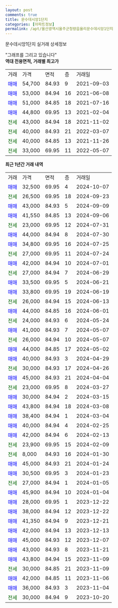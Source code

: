 ```yaml
---
layout: post
comments: true
title: 문수데시앙1단지
categories: [아파트정보]
permalink: /apt/울산광역시울주군청량읍율리문수데시앙1단지
---
```


문수데시앙1단지 실거래 상세정보

<script type="text/javascript">
  google.charts.load('current', {'packages':['line', 'corechart']});
  google.charts.setOnLoadCallback(drawChart);

  function drawChart() {
    var data = new google.visualization.DataTable();
    data.addColumn('date', '거래일');
    data.addColumn('number', "매매");
    data.addColumn('number', "전세");
    data.addColumn('number', "전매");

    data.addRows([[new Date(Date.parse("2024-10-07")), 32500, null, null], [new Date(Date.parse("2024-09-23")), null, 26500, null], [new Date(Date.parse("2024-09-09")), 43000, null, null], [new Date(Date.parse("2024-09-06")), 41550, null, null], [new Date(Date.parse("2024-07-31")), null, 23000, null], [new Date(Date.parse("2024-07-30")), 44000, null, null], [new Date(Date.parse("2024-07-25")), 34800, null, null], [new Date(Date.parse("2024-07-24")), null, 27000, null], [new Date(Date.parse("2024-07-01")), 42000, null, null], [new Date(Date.parse("2024-06-29")), null, 27000, null], [new Date(Date.parse("2024-06-21")), 33500, null, null], [new Date(Date.parse("2024-06-19")), 33800, null, null], [new Date(Date.parse("2024-06-13")), null, 26000, null], [new Date(Date.parse("2024-06-01")), 44000, null, null], [new Date(Date.parse("2024-05-24")), null, 24000, null], [new Date(Date.parse("2024-05-07")), 41000, null, null], [new Date(Date.parse("2024-05-07")), null, 26000, null], [new Date(Date.parse("2024-05-02")), 44000, null, null], [new Date(Date.parse("2024-04-29")), 40000, null, null], [new Date(Date.parse("2024-04-26")), null, 30000, null], [new Date(Date.parse("2024-04-04")), 45000, null, null], [new Date(Date.parse("2024-03-27")), null, 23000, null], [new Date(Date.parse("2024-03-15")), 30000, null, null], [new Date(Date.parse("2024-03-08")), 43800, null, null], [new Date(Date.parse("2024-03-04")), 38400, null, null], [new Date(Date.parse("2024-02-25")), 40000, null, null], [new Date(Date.parse("2024-02-13")), 42000, null, null], [new Date(Date.parse("2024-02-09")), null, 23900, null], [new Date(Date.parse("2024-01-30")), null, 8000, null], [new Date(Date.parse("2024-01-24")), 45000, null, null], [new Date(Date.parse("2024-01-23")), 30500, null, null], [new Date(Date.parse("2024-01-05")), null, 27000, null], [new Date(Date.parse("2024-01-04")), 45900, null, null], [new Date(Date.parse("2023-12-22")), 28000, null, null], [new Date(Date.parse("2023-12-22")), 38000, null, null], [new Date(Date.parse("2023-12-21")), 41350, null, null], [new Date(Date.parse("2023-12-13")), 42000, null, null], [new Date(Date.parse("2023-12-07")), 45000, null, null], [new Date(Date.parse("2023-11-21")), 43000, null, null], [new Date(Date.parse("2023-11-09")), 43800, null, null], [new Date(Date.parse("2023-11-09")), null, 30000, null], [new Date(Date.parse("2023-11-06")), 42000, null, null], [new Date(Date.parse("2023-11-04")), 36000, null, null], [new Date(Date.parse("2023-10-20")), null, 30000, null]]);

    var options = {
      hAxis: {
        format: 'yyyy/MM/dd'
      },    
      lineWidth: 0,
      pointsVisible: true,    
      title: '최근 1년간 유형별 실거래가 분포',
      legend: { position: 'bottom' }
    };

    var formatter = new google.visualization.NumberFormat({pattern:'###,###'} );
    formatter.format(data, 1);
    formatter.format(data, 2);
    
    setTimeout(function() {
        var chart = new google.visualization.LineChart(document.getElementById('columnchart_material'));
        chart.draw(data, (options));
        document.getElementById('loading').style.display = 'none';
    }, 200);
  }
</script>


<div id="loading" style="z-index:20; display: block; margin-left: 0px">"그래프를 그리고 있습니다"</div>
<div id="columnchart_material" style="width: 95%; margin-left: 0px; display: block"></div>
<!-- contents start -->
<b>역대 전용면적, 거래별 최고가</b>
<table class="sortable">
    <tr>
      <td>거래</td>
      <td>가격</td>
      <td>면적</td>
      <td>층</td>
      <td>거래일</td>
    </tr>
        <tr>
          <td><a style="color: blue">매매</a></td>
          <td>54,700</td>
          <td>84.93</td>
          <td>9</td>
          <td>2021-09-03</td>
        </tr>            <tr>
          <td><a style="color: blue">매매</a></td>
          <td>53,000</td>
          <td>84.94</td>
          <td>16</td>
          <td>2021-06-08</td>
        </tr>            <tr>
          <td><a style="color: blue">매매</a></td>
          <td>51,000</td>
          <td>84.85</td>
          <td>18</td>
          <td>2021-07-16</td>
        </tr>            <tr>
          <td><a style="color: blue">매매</a></td>
          <td>44,800</td>
          <td>69.95</td>
          <td>13</td>
          <td>2021-02-04</td>
        </tr>        
        <tr>
              <td><a style="color: darkgreen">전세</a></td>
              <td>43,000</td>
              <td>84.94</td>
              <td>18</td>
              <td>2021-11-02</td>
            </tr>            <tr>
              <td><a style="color: darkgreen">전세</a></td>
              <td>40,000</td>
              <td>84.93</td>
              <td>21</td>
              <td>2022-03-07</td>
            </tr>            <tr>
              <td><a style="color: darkgreen">전세</a></td>
              <td>40,000</td>
              <td>84.85</td>
              <td>13</td>
              <td>2021-11-26</td>
            </tr>            <tr>
              <td><a style="color: darkgreen">전세</a></td>
              <td>33,000</td>
              <td>69.95</td>
              <td>11</td>
              <td>2022-05-07</td>
            </tr>        
    
</table>

<b>최근 1년간 거래 내역</b>

<table class="sortable">
    <tr>
      <td>거래</td>
      <td>가격</td>
      <td>면적</td>
      <td>층</td>
      <td>거래일</td>
    </tr>
    <tr>
      <td><a style="color: blue">매매</a></td>
      <td>32,500</td>
      <td>69.95</td>
      <td>4</td>
      <td>2024-10-07</td>
    </tr>          <tr>
      <td><a style="color: darkgreen">전세</a></td>
      <td>26,500</td>
      <td>69.95</td>
      <td>18</td>
      <td>2024-09-23</td>
    </tr>          <tr>
      <td><a style="color: blue">매매</a></td>
      <td>43,000</td>
      <td>84.93</td>
      <td>5</td>
      <td>2024-09-09</td>
    </tr>          <tr>
      <td><a style="color: blue">매매</a></td>
      <td>41,550</td>
      <td>84.85</td>
      <td>13</td>
      <td>2024-09-06</td>
    </tr>          <tr>
      <td><a style="color: darkgreen">전세</a></td>
      <td>23,000</td>
      <td>69.95</td>
      <td>12</td>
      <td>2024-07-31</td>
    </tr>          <tr>
      <td><a style="color: blue">매매</a></td>
      <td>44,000</td>
      <td>84.94</td>
      <td>8</td>
      <td>2024-07-30</td>
    </tr>          <tr>
      <td><a style="color: blue">매매</a></td>
      <td>34,800</td>
      <td>69.95</td>
      <td>16</td>
      <td>2024-07-25</td>
    </tr>          <tr>
      <td><a style="color: darkgreen">전세</a></td>
      <td>27,000</td>
      <td>69.95</td>
      <td>11</td>
      <td>2024-07-24</td>
    </tr>          <tr>
      <td><a style="color: blue">매매</a></td>
      <td>42,000</td>
      <td>84.94</td>
      <td>10</td>
      <td>2024-07-01</td>
    </tr>          <tr>
      <td><a style="color: darkgreen">전세</a></td>
      <td>27,000</td>
      <td>84.94</td>
      <td>7</td>
      <td>2024-06-29</td>
    </tr>          <tr>
      <td><a style="color: blue">매매</a></td>
      <td>33,500</td>
      <td>69.95</td>
      <td>5</td>
      <td>2024-06-21</td>
    </tr>          <tr>
      <td><a style="color: blue">매매</a></td>
      <td>33,800</td>
      <td>69.95</td>
      <td>19</td>
      <td>2024-06-19</td>
    </tr>          <tr>
      <td><a style="color: darkgreen">전세</a></td>
      <td>26,000</td>
      <td>84.94</td>
      <td>15</td>
      <td>2024-06-13</td>
    </tr>          <tr>
      <td><a style="color: blue">매매</a></td>
      <td>44,000</td>
      <td>84.85</td>
      <td>16</td>
      <td>2024-06-01</td>
    </tr>          <tr>
      <td><a style="color: darkgreen">전세</a></td>
      <td>24,000</td>
      <td>84.93</td>
      <td>6</td>
      <td>2024-05-24</td>
    </tr>          <tr>
      <td><a style="color: blue">매매</a></td>
      <td>41,000</td>
      <td>84.93</td>
      <td>7</td>
      <td>2024-05-07</td>
    </tr>          <tr>
      <td><a style="color: darkgreen">전세</a></td>
      <td>26,000</td>
      <td>84.94</td>
      <td>10</td>
      <td>2024-05-07</td>
    </tr>          <tr>
      <td><a style="color: blue">매매</a></td>
      <td>44,000</td>
      <td>84.85</td>
      <td>17</td>
      <td>2024-05-02</td>
    </tr>          <tr>
      <td><a style="color: blue">매매</a></td>
      <td>40,000</td>
      <td>84.93</td>
      <td>3</td>
      <td>2024-04-29</td>
    </tr>          <tr>
      <td><a style="color: darkgreen">전세</a></td>
      <td>30,000</td>
      <td>84.93</td>
      <td>17</td>
      <td>2024-04-26</td>
    </tr>          <tr>
      <td><a style="color: blue">매매</a></td>
      <td>45,000</td>
      <td>84.93</td>
      <td>21</td>
      <td>2024-04-04</td>
    </tr>          <tr>
      <td><a style="color: darkgreen">전세</a></td>
      <td>23,000</td>
      <td>69.95</td>
      <td>8</td>
      <td>2024-03-27</td>
    </tr>          <tr>
      <td><a style="color: blue">매매</a></td>
      <td>30,000</td>
      <td>84.94</td>
      <td>2</td>
      <td>2024-03-15</td>
    </tr>          <tr>
      <td><a style="color: blue">매매</a></td>
      <td>43,800</td>
      <td>84.94</td>
      <td>18</td>
      <td>2024-03-08</td>
    </tr>          <tr>
      <td><a style="color: blue">매매</a></td>
      <td>38,400</td>
      <td>84.94</td>
      <td>1</td>
      <td>2024-03-04</td>
    </tr>          <tr>
      <td><a style="color: blue">매매</a></td>
      <td>40,000</td>
      <td>84.94</td>
      <td>4</td>
      <td>2024-02-25</td>
    </tr>          <tr>
      <td><a style="color: blue">매매</a></td>
      <td>42,000</td>
      <td>84.94</td>
      <td>6</td>
      <td>2024-02-13</td>
    </tr>          <tr>
      <td><a style="color: darkgreen">전세</a></td>
      <td>23,900</td>
      <td>69.95</td>
      <td>15</td>
      <td>2024-02-09</td>
    </tr>          <tr>
      <td><a style="color: darkgreen">전세</a></td>
      <td>8,000</td>
      <td>84.93</td>
      <td>16</td>
      <td>2024-01-30</td>
    </tr>          <tr>
      <td><a style="color: blue">매매</a></td>
      <td>45,000</td>
      <td>84.93</td>
      <td>21</td>
      <td>2024-01-24</td>
    </tr>          <tr>
      <td><a style="color: blue">매매</a></td>
      <td>30,500</td>
      <td>69.95</td>
      <td>3</td>
      <td>2024-01-23</td>
    </tr>          <tr>
      <td><a style="color: darkgreen">전세</a></td>
      <td>27,000</td>
      <td>84.94</td>
      <td>1</td>
      <td>2024-01-05</td>
    </tr>          <tr>
      <td><a style="color: blue">매매</a></td>
      <td>45,900</td>
      <td>84.94</td>
      <td>10</td>
      <td>2024-01-04</td>
    </tr>          <tr>
      <td><a style="color: blue">매매</a></td>
      <td>28,000</td>
      <td>69.95</td>
      <td>1</td>
      <td>2023-12-22</td>
    </tr>          <tr>
      <td><a style="color: blue">매매</a></td>
      <td>38,000</td>
      <td>84.94</td>
      <td>12</td>
      <td>2023-12-22</td>
    </tr>          <tr>
      <td><a style="color: blue">매매</a></td>
      <td>41,350</td>
      <td>84.94</td>
      <td>9</td>
      <td>2023-12-21</td>
    </tr>          <tr>
      <td><a style="color: blue">매매</a></td>
      <td>42,000</td>
      <td>84.94</td>
      <td>13</td>
      <td>2023-12-13</td>
    </tr>          <tr>
      <td><a style="color: blue">매매</a></td>
      <td>45,000</td>
      <td>84.93</td>
      <td>12</td>
      <td>2023-12-07</td>
    </tr>          <tr>
      <td><a style="color: blue">매매</a></td>
      <td>43,000</td>
      <td>84.93</td>
      <td>8</td>
      <td>2023-11-21</td>
    </tr>          <tr>
      <td><a style="color: blue">매매</a></td>
      <td>43,800</td>
      <td>84.94</td>
      <td>15</td>
      <td>2023-11-09</td>
    </tr>          <tr>
      <td><a style="color: darkgreen">전세</a></td>
      <td>30,000</td>
      <td>84.85</td>
      <td>21</td>
      <td>2023-11-09</td>
    </tr>          <tr>
      <td><a style="color: blue">매매</a></td>
      <td>42,000</td>
      <td>84.85</td>
      <td>11</td>
      <td>2023-11-06</td>
    </tr>          <tr>
      <td><a style="color: blue">매매</a></td>
      <td>36,000</td>
      <td>84.93</td>
      <td>3</td>
      <td>2023-11-04</td>
    </tr>          <tr>
      <td><a style="color: darkgreen">전세</a></td>
      <td>30,000</td>
      <td>84.94</td>
      <td>9</td>
      <td>2023-10-20</td>
    </tr>      </table>
<!-- contents end -->    

